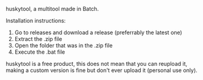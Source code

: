 huskytool, a multitool made in Batch.

Installation instructions:
1) Go to releases and download a release (preferrably the latest one)
2) Extract the .zip file
3) Open the folder that was in the .zip file
4) Execute the .bat file

huskytool is a free product, this does not mean that you can reupload it, making a custom version is fine but don't ever upload it (personal use only).

